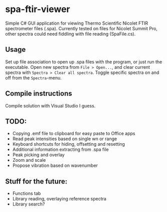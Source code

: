 # spa-ftir-viewer
Simple C# GUI application for viewing Thermo Scientific Nicolet FTIR spectrometer files (.spa). Currently tested on files for Nicolet Summit Pro, other spectra could need fiddling with file reading (SpaFile.cs).

## Usage
Set up file association to open up .spa files with the program, or just run the executable. Open new spectra from `File > Open...`, and clear current spectra with `Spectra > Clear all spectra`. Toggle specific spectra on and off from the `Spectra`-menu.

## Compile instructions
Compile solution with Visual Studio I guess.

## TODO:
* Copying .emf file to clipboard for easy paste to Office apps
* Read peak intensities based on single wn or range
* Keyboard shortcuts for hiding, offsetting and resetting
* Additional information extracting from .spa file
* Peak picking and overlay
* Zoom and scale
* Propose vibration based on wavenumber

## Stuff for the future:
* Functions tab
* Library reading, overlaying reference spectra
* Library search?